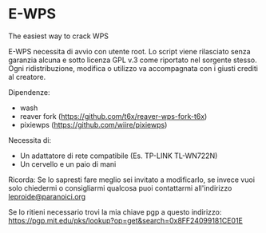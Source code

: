 # E-WPS
The easiest way to crack WPS


E-WPS necessita di avvio con utente root.
Lo script viene rilasciato senza garanzia alcuna e sotto licenza GPL v.3 come riportato nel sorgente stesso.
Ogni ridistribuzione, modifica o utilizzo va accompagnata con i giusti crediti al creatore.

Dipendenze:
- wash
- reaver fork (https://github.com/t6x/reaver-wps-fork-t6x)
- pixiewps (https://github.com/wiire/pixiewps)

Necessita di:
- Un adattatore di rete compatibile (Es. TP-LINK TL-WN722N)
- Un cervello e un paio di mani

Ricorda:
Se lo sapresti fare meglio sei invitato a modificarlo, se invece vuoi solo chiedermi o consigliarmi qualcosa puoi
contattarmi all'indirizzo leproide@paranoici.org

Se lo ritieni necessario trovi la mia chiave pgp a questo indirizzo:
https://pgp.mit.edu/pks/lookup?op=get&search=0x8FF24099181CE01E

